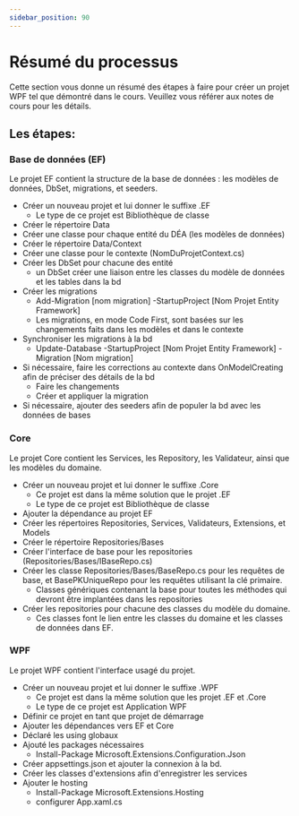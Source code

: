 ```yaml
---
sidebar_position: 90
---
```


# Résumé du processus

Cette section vous donne un résumé des étapes à faire pour créer un projet WPF tel que démontré dans le cours. 
Veuillez vous référer aux notes de cours pour les détails. 

## Les étapes:

### Base de données (EF)

Le projet EF contient la structure de la base de données : les modèles de données, DbSet, migrations, et seeders.

- Créer un nouveau projet et lui donner le suffixe .EF
  - Le type de ce projet est Bibliothèque de classe
- Créer le répertoire Data
- Créer une classe pour chaque entité du DÉA (les modèles de données)
- Créer le répertoire Data/Context
- Créer une classe pour le contexte (NomDuProjetContext.cs)
- Créer les DbSet pour chacune des entité 
  - un DbSet créer une liaison entre les classes du modèle de données et les tables dans la bd
- Créer les migrations
  - Add-Migration [nom migration] -StartupProject [Nom Projet Entity Framework]
  - Les migrations, en mode Code First, sont basées sur les changements faits dans les modèles et dans le contexte
- Synchroniser les migrations à la bd
  - Update-Database -StartupProject [Nom Projet Entity Framework] -Migration [Nom migration]
- Si nécessaire, faire les corrections au contexte dans OnModelCreating afin de préciser des détails de la bd
  - Faire les changements
  - Créer et appliquer la migration 
- Si nécessaire, ajouter des seeders afin de populer la bd avec les données de bases

### Core

Le projet Core contient les Services, les Repository, les Validateur, ainsi que les modèles du domaine.

- Créer un nouveau projet et lui donner le suffixe .Core
  - Ce projet est dans la même solution que le projet .EF
  - Le type de ce projet est Bibliothèque de classe
- Ajouter la dépendance au projet EF
- Créer les répertoires Repositories, Services, Validateurs, Extensions, et Models
- Créer le répertoire Repositories/Bases
- Créer l'interface de base pour les repositories (Repositories/Bases/IBaseRepo.cs)
- Créer les classe Repositories/Bases/BaseRepo.cs pour les requêtes de base,  et BasePKUniqueRepo pour les requêtes utilisant la clé primaire.
  - Classes génériques contenant la base pour toutes les méthodes qui devront être implantées dans les repositories
- Créer les repositories pour chacune des classes du modèle du domaine. 
  - Ces classes font le lien entre les classes du domaine et les classes de données dans EF.

### WPF

Le projet WPF contient l'interface usagé du projet.

- Créer un nouveau projet et lui donner le suffixe .WPF
  - Ce projet est dans la même solution que les projet .EF et .Core
  - Le type de ce projet est Application WPF
- Définir ce projet  en tant que projet de démarrage
- Ajouter les dépendances vers EF et Core
- Déclaré les using globaux
- Ajouté les packages nécessaires
  - Install-Package Microsoft.Extensions.Configuration.Json
- Créer appsettings.json et ajouter la connexion à la bd. 
- Créer les classes d'extensions afin d'enregistrer les services
- Ajouter le hosting
  - Install-Package Microsoft.Extensions.Hosting
  - configurer App.xaml.cs